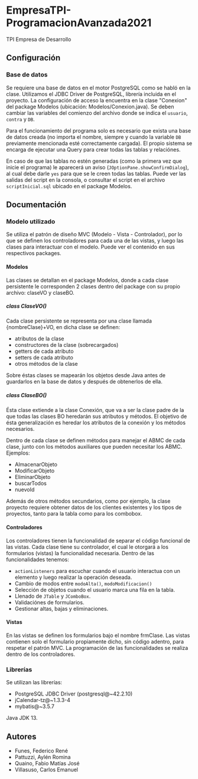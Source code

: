 # EmpresaTPI-ProgramacionAvanzada2021
TPI Empresa de Desarrollo

## Configuración
### Base de datos
Se requiere una base de datos en el motor PostgreSQL como se habló en la clase. Utilizamos el JDBC Driver de PostgreSQL, librería incluida en el proyecto.
La configuración de acceso la encuentra en la clase "Conexion" del package Modelos (ubicación: Modelos/Conexion.java).
Se deben cambiar las variables del comienzo del archivo donde se indica el `usuario`, `contra` y `DB`.

Para el funcionamiento del programa solo es necesario que exista una base de datos creada (no importa el nombre, siempre y cuando la variable `DB` previamente mencionada esté correctamente cargada). El propio sistema se encarga de ejecutar una Query para crear todas las tablas y relaciónes.

En caso de que las tablas no estén generadas (como la primera vez que inicie el programa) le aparecerá un aviso (`JOptionPane.showConfirmDialog`), al cual debe darle `yes` para que se le creen todas las tablas. Puede ver las salidas del script en la consola, o consultar el script en el archivo `scriptInicial.sql` ubicado en el package Modelos.

## Documentación
### Modelo utilizado
Se utiliza el patrón de diseño MVC (Modelo - Vista - Controlador), por lo que se definen los controladores para cada una de las vistas, y luego las clases para interactuar con el modelo. Puede ver el contenido en sus respectivos packages.

#### Modelos
Las clases se detallan en el package Modelos, donde a cada clase persistente le corresponden 2 clases dentro del package con su propio archivo: claseVO y claseBO.
##### class ClaseVO()
Cada clase persistente se representa por una clase llamada {nombreClase}+VO, en dicha clase se definen:
- atributos de la clase
- constructores de la clase (sobrecargados)
- getters de cada atributo
- setters de cada atributo
- otros métodos de la clase

Sobre éstas clases se mapearán los objetos desde Java antes de guardarlos en la base de datos y después de obtenerlos de ella.

##### class ClaseBO()
Ésta clase extiende a la clase Conexión, que va a ser la clase padre de la que todas las clases BO heredarán sus atributos y métodos. El objetivo de ésta generalización es heredar los atributos de la conexión y los métodos necesarios.

Dentro de cada clase se definen métodos para manejar el ABMC de cada clase, junto con los métodos auxiliares que pueden necesitar los ABMC.
Ejemplos:
- AlmacenarObjeto
- ModificarObjeto
- EliminarObjeto
- buscarTodos
- nuevoId

Además de otros métodos secundarios, como por ejemplo, la clase proyecto requiere obtener datos de los clientes existentes y los tipos de proyectos, tanto para la tabla como para los combobox.
#### Controladores
Los controladores tienen la funcionalidad de separar el código funcional de las vistas. Cada clase tiene su controlador, el cual le otorgará a los formularios (vistas) la funcionalidad necesaria.
Dentro de las funcionalidades tenemos:
- `actionListeners` para escuchar cuando el usuario interactua con un elemento y luego realizar la operación deseada.
- Cambio de modos entre `modoAlta()`, `modoModificacion()`
- Selección de objetos cuando el usuario marca una fila en la tabla.
- Llenado de `JTable` y `JComboBox`.
- Validaciónes de formularios.
- Gestionar altas, bajas y eliminaciones.


#### Vistas
En las vistas se definen los formularios bajo el nombre frmClase. Las vistas contienen solo el formulario propiamente dicho, sin código adentro, para respetar el patrón MVC.
La programación de las funcionalidades se realiza dentro de los controladores.


### Librerías
Se utilizan las librerías:
- PostgreSQL JDBC Driver (postgresql@~42.2.10)
- jCalendar-tz@~1.3.3-4
- mybatis@~3.5.7

Java JDK 13.

## Autores
- Funes, Federico René
- Pattuzzi, Aylén Romina
- Quaino, Fabio Matías José
- Villasuso, Carlos Emanuel

